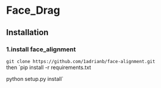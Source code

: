 # Face_Drag

## Installation

### 1.install face_alignment

`git clone https://github.com/1adrianb/face-alignment.git`  
then 
`pip install -r requirements.txt  

python setup.py install`
